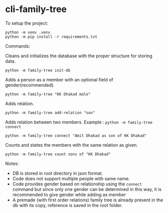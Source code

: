 # cli-family-tree

To setup the project: 

```
python -m venv .venv
python -m pip install -r requirements.txt
```

Commands:


Cleans and initializes the database with the proper structure for storing data.
```
python -m family-tree init-db
```
Adds a person as a member with an optional field of gender(recommended).                                       
```
python -m family-tree "KK Dhakad male"
```
Adds relation.                                                                                    
```
python -m family-tree add-relation "son"
```
Adds relation between two members. Example : `python -m family-tree connect `                                                     
```
python -m family-tree connect "Amit Dhakad as son of KK Dhakad"
```        
Counts and states the members with the same relation as given.
```
python -m family-tree count sons of "KK Dhakad"
```          

Notes: 
-  DB is stored in root directory in json format.
-  Code does not support multiple people with same name.
-  Code provides gender based on relationship using the `connect` command but since only one gender can be determined in this way, it is recommended to give gender while adding as member  
-  A premade (with first order relations) family tree is already present in the db with its copy, reference is saved in the root folder.  
